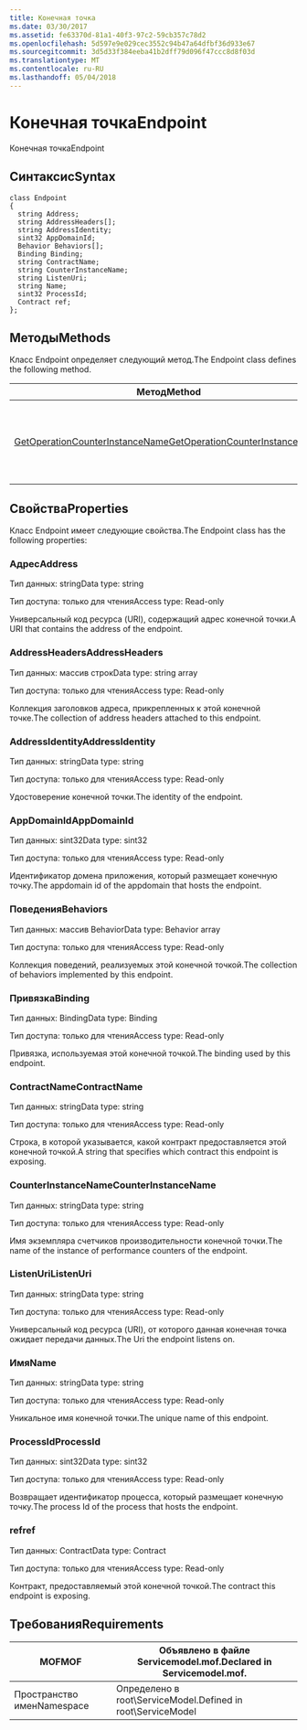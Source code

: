 ```yaml
---
title: Конечная точка
ms.date: 03/30/2017
ms.assetid: fe63370d-81a1-40f3-97c2-59cb357c78d2
ms.openlocfilehash: 5d597e9e029cec3552c94b47a64dfbf36d933e67
ms.sourcegitcommit: 3d5d33f384eeba41b2dff79d096f47ccc8d8f03d
ms.translationtype: MT
ms.contentlocale: ru-RU
ms.lasthandoff: 05/04/2018
---
```

# <a name="endpoint"></a><span data-ttu-id="6aad8-102">Конечная точка</span><span class="sxs-lookup"><span data-stu-id="6aad8-102">Endpoint</span></span>
<span data-ttu-id="6aad8-103">Конечная точка</span><span class="sxs-lookup"><span data-stu-id="6aad8-103">Endpoint</span></span>  
  
## <a name="syntax"></a><span data-ttu-id="6aad8-104">Синтаксис</span><span class="sxs-lookup"><span data-stu-id="6aad8-104">Syntax</span></span>  
  
```  
class Endpoint  
{  
  string Address;  
  string AddressHeaders[];  
  string AddressIdentity;  
  sint32 AppDomainId;  
  Behavior Behaviors[];  
  Binding Binding;  
  string ContractName;  
  string CounterInstanceName;  
  string ListenUri;  
  string Name;  
  sint32 ProcessId;  
  Contract ref;  
};  
```  
  
## <a name="methods"></a><span data-ttu-id="6aad8-105">Методы</span><span class="sxs-lookup"><span data-stu-id="6aad8-105">Methods</span></span>  
 <span data-ttu-id="6aad8-106">Класс Endpoint определяет следующий метод.</span><span class="sxs-lookup"><span data-stu-id="6aad8-106">The Endpoint class defines the following method.</span></span>  
  
|<span data-ttu-id="6aad8-107">Метод</span><span class="sxs-lookup"><span data-stu-id="6aad8-107">Method</span></span>|<span data-ttu-id="6aad8-108">Описание</span><span class="sxs-lookup"><span data-stu-id="6aad8-108">Description</span></span>|  
|------------|-----------------|  
|[<span data-ttu-id="6aad8-109">GetOperationCounterInstanceName</span><span class="sxs-lookup"><span data-stu-id="6aad8-109">GetOperationCounterInstanceName</span></span>](../../../../../docs/framework/wcf/diagnostics/wmi/getoperationcounterinstancename.md)|<span data-ttu-id="6aad8-110">Извлекает имя экземпляра счетчика производительности операций</span><span class="sxs-lookup"><span data-stu-id="6aad8-110">Retrieves the operation performance counter instance name</span></span>|  
  
## <a name="properties"></a><span data-ttu-id="6aad8-111">Свойства</span><span class="sxs-lookup"><span data-stu-id="6aad8-111">Properties</span></span>  
 <span data-ttu-id="6aad8-112">Класс Endpoint имеет следующие свойства.</span><span class="sxs-lookup"><span data-stu-id="6aad8-112">The Endpoint class has the following properties:</span></span>  
  
### <a name="address"></a><span data-ttu-id="6aad8-113">Адрес</span><span class="sxs-lookup"><span data-stu-id="6aad8-113">Address</span></span>  
 <span data-ttu-id="6aad8-114">Тип данных: string</span><span class="sxs-lookup"><span data-stu-id="6aad8-114">Data type: string</span></span>  
  
 <span data-ttu-id="6aad8-115">Тип доступа: только для чтения</span><span class="sxs-lookup"><span data-stu-id="6aad8-115">Access type: Read-only</span></span>  
  
 <span data-ttu-id="6aad8-116">Универсальный код ресурса (URI), содержащий адрес конечной точки.</span><span class="sxs-lookup"><span data-stu-id="6aad8-116">A URI that contains the address of the endpoint.</span></span>  
  
### <a name="addressheaders"></a><span data-ttu-id="6aad8-117">AddressHeaders</span><span class="sxs-lookup"><span data-stu-id="6aad8-117">AddressHeaders</span></span>  
 <span data-ttu-id="6aad8-118">Тип данных: массив строк</span><span class="sxs-lookup"><span data-stu-id="6aad8-118">Data type: string array</span></span>  
  
 <span data-ttu-id="6aad8-119">Тип доступа: только для чтения</span><span class="sxs-lookup"><span data-stu-id="6aad8-119">Access type: Read-only</span></span>  
  
 <span data-ttu-id="6aad8-120">Коллекция заголовков адреса, прикрепленных к этой конечной точке.</span><span class="sxs-lookup"><span data-stu-id="6aad8-120">The collection of address headers attached to this endpoint.</span></span>  
  
### <a name="addressidentity"></a><span data-ttu-id="6aad8-121">AddressIdentity</span><span class="sxs-lookup"><span data-stu-id="6aad8-121">AddressIdentity</span></span>  
 <span data-ttu-id="6aad8-122">Тип данных: string</span><span class="sxs-lookup"><span data-stu-id="6aad8-122">Data type: string</span></span>  
  
 <span data-ttu-id="6aad8-123">Тип доступа: только для чтения</span><span class="sxs-lookup"><span data-stu-id="6aad8-123">Access type: Read-only</span></span>  
  
 <span data-ttu-id="6aad8-124">Удостоверение конечной точки.</span><span class="sxs-lookup"><span data-stu-id="6aad8-124">The identity of the endpoint.</span></span>  
  
### <a name="appdomainid"></a><span data-ttu-id="6aad8-125">AppDomainId</span><span class="sxs-lookup"><span data-stu-id="6aad8-125">AppDomainId</span></span>  
 <span data-ttu-id="6aad8-126">Тип данных: sint32</span><span class="sxs-lookup"><span data-stu-id="6aad8-126">Data type: sint32</span></span>  
  
 <span data-ttu-id="6aad8-127">Тип доступа: только для чтения</span><span class="sxs-lookup"><span data-stu-id="6aad8-127">Access type: Read-only</span></span>  
  
 <span data-ttu-id="6aad8-128">Идентификатор домена приложения, который размещает конечную точку.</span><span class="sxs-lookup"><span data-stu-id="6aad8-128">The appdomain id of the appdomain that hosts the endpoint.</span></span>  
  
### <a name="behaviors"></a><span data-ttu-id="6aad8-129">Поведения</span><span class="sxs-lookup"><span data-stu-id="6aad8-129">Behaviors</span></span>  
 <span data-ttu-id="6aad8-130">Тип данных: массив Behavior</span><span class="sxs-lookup"><span data-stu-id="6aad8-130">Data type: Behavior array</span></span>  
  
 <span data-ttu-id="6aad8-131">Тип доступа: только для чтения</span><span class="sxs-lookup"><span data-stu-id="6aad8-131">Access type: Read-only</span></span>  
  
 <span data-ttu-id="6aad8-132">Коллекция поведений, реализуемых этой конечной точкой.</span><span class="sxs-lookup"><span data-stu-id="6aad8-132">The collection of behaviors implemented by this endpoint.</span></span>  
  
### <a name="binding"></a><span data-ttu-id="6aad8-133">Привязка</span><span class="sxs-lookup"><span data-stu-id="6aad8-133">Binding</span></span>  
 <span data-ttu-id="6aad8-134">Тип данных: Binding</span><span class="sxs-lookup"><span data-stu-id="6aad8-134">Data type: Binding</span></span>  
  
 <span data-ttu-id="6aad8-135">Тип доступа: только для чтения</span><span class="sxs-lookup"><span data-stu-id="6aad8-135">Access type: Read-only</span></span>  
  
 <span data-ttu-id="6aad8-136">Привязка, используемая этой конечной точкой.</span><span class="sxs-lookup"><span data-stu-id="6aad8-136">The binding used by this endpoint.</span></span>  
  
### <a name="contractname"></a><span data-ttu-id="6aad8-137">ContractName</span><span class="sxs-lookup"><span data-stu-id="6aad8-137">ContractName</span></span>  
 <span data-ttu-id="6aad8-138">Тип данных: string</span><span class="sxs-lookup"><span data-stu-id="6aad8-138">Data type: string</span></span>  
  
 <span data-ttu-id="6aad8-139">Тип доступа: только для чтения</span><span class="sxs-lookup"><span data-stu-id="6aad8-139">Access type: Read-only</span></span>  
  
 <span data-ttu-id="6aad8-140">Строка, в которой указывается, какой контракт предоставляется этой конечной точкой.</span><span class="sxs-lookup"><span data-stu-id="6aad8-140">A string that specifies which contract this endpoint is exposing.</span></span>  
  
### <a name="counterinstancename"></a><span data-ttu-id="6aad8-141">CounterInstanceName</span><span class="sxs-lookup"><span data-stu-id="6aad8-141">CounterInstanceName</span></span>  
 <span data-ttu-id="6aad8-142">Тип данных: string</span><span class="sxs-lookup"><span data-stu-id="6aad8-142">Data type: string</span></span>  
  
 <span data-ttu-id="6aad8-143">Тип доступа: только для чтения</span><span class="sxs-lookup"><span data-stu-id="6aad8-143">Access type: Read-only</span></span>  
  
 <span data-ttu-id="6aad8-144">Имя экземпляра счетчиков производительности конечной точки.</span><span class="sxs-lookup"><span data-stu-id="6aad8-144">The name of the instance of performance counters of the endpoint.</span></span>  
  
### <a name="listenuri"></a><span data-ttu-id="6aad8-145">ListenUri</span><span class="sxs-lookup"><span data-stu-id="6aad8-145">ListenUri</span></span>  
 <span data-ttu-id="6aad8-146">Тип данных: string</span><span class="sxs-lookup"><span data-stu-id="6aad8-146">Data type: string</span></span>  
  
 <span data-ttu-id="6aad8-147">Тип доступа: только для чтения</span><span class="sxs-lookup"><span data-stu-id="6aad8-147">Access type: Read-only</span></span>  
  
 <span data-ttu-id="6aad8-148">Универсальный код ресурса (URI), от которого данная конечная точка ожидает передачи данных.</span><span class="sxs-lookup"><span data-stu-id="6aad8-148">The Uri the endpoint listens on.</span></span>  
  
### <a name="name"></a><span data-ttu-id="6aad8-149">Имя</span><span class="sxs-lookup"><span data-stu-id="6aad8-149">Name</span></span>  
 <span data-ttu-id="6aad8-150">Тип данных: string</span><span class="sxs-lookup"><span data-stu-id="6aad8-150">Data type: string</span></span>  
  
 <span data-ttu-id="6aad8-151">Тип доступа: только для чтения</span><span class="sxs-lookup"><span data-stu-id="6aad8-151">Access type: Read-only</span></span>  
  
 <span data-ttu-id="6aad8-152">Уникальное имя конечной точки.</span><span class="sxs-lookup"><span data-stu-id="6aad8-152">The unique name of this endpoint.</span></span>  
  
### <a name="processid"></a><span data-ttu-id="6aad8-153">ProcessId</span><span class="sxs-lookup"><span data-stu-id="6aad8-153">ProcessId</span></span>  
 <span data-ttu-id="6aad8-154">Тип данных: sint32</span><span class="sxs-lookup"><span data-stu-id="6aad8-154">Data type: sint32</span></span>  
  
 <span data-ttu-id="6aad8-155">Тип доступа: только для чтения</span><span class="sxs-lookup"><span data-stu-id="6aad8-155">Access type: Read-only</span></span>  
  
 <span data-ttu-id="6aad8-156">Возвращает идентификатор процесса, который размещает конечную точку.</span><span class="sxs-lookup"><span data-stu-id="6aad8-156">The process Id of the process that hosts the endpoint.</span></span>  
  
### <a name="ref"></a><span data-ttu-id="6aad8-157">ref</span><span class="sxs-lookup"><span data-stu-id="6aad8-157">ref</span></span>  
 <span data-ttu-id="6aad8-158">Тип данных: Contract</span><span class="sxs-lookup"><span data-stu-id="6aad8-158">Data type: Contract</span></span>  
  
 <span data-ttu-id="6aad8-159">Тип доступа: только для чтения</span><span class="sxs-lookup"><span data-stu-id="6aad8-159">Access type: Read-only</span></span>  
  
 <span data-ttu-id="6aad8-160">Контракт, предоставляемый этой конечной точкой.</span><span class="sxs-lookup"><span data-stu-id="6aad8-160">The contract this endpoint is exposing.</span></span>  
  
## <a name="requirements"></a><span data-ttu-id="6aad8-161">Требования</span><span class="sxs-lookup"><span data-stu-id="6aad8-161">Requirements</span></span>  
  
|<span data-ttu-id="6aad8-162">MOF</span><span class="sxs-lookup"><span data-stu-id="6aad8-162">MOF</span></span>|<span data-ttu-id="6aad8-163">Объявлено в файле Servicemodel.mof.</span><span class="sxs-lookup"><span data-stu-id="6aad8-163">Declared in Servicemodel.mof.</span></span>|  
|---------|-----------------------------------|  
|<span data-ttu-id="6aad8-164">Пространство имен</span><span class="sxs-lookup"><span data-stu-id="6aad8-164">Namespace</span></span>|<span data-ttu-id="6aad8-165">Определено в root\ServiceModel.</span><span class="sxs-lookup"><span data-stu-id="6aad8-165">Defined in root\ServiceModel</span></span>|

